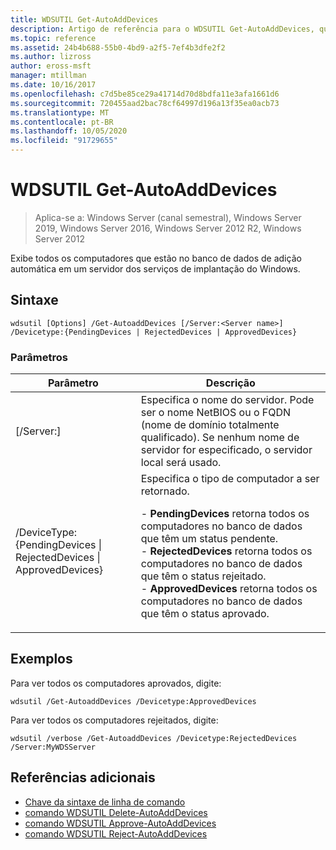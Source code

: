```yaml
---
title: WDSUTIL Get-AutoAddDevices
description: Artigo de referência para o WDSUTIL Get-AutoAddDevices, que exibe todos os computadores que estão no banco de dados de adição automática em um servidor dos serviços de implantação do Windows.
ms.topic: reference
ms.assetid: 24b4b688-55b0-4bd9-a2f5-7ef4b3dfe2f2
ms.author: lizross
author: eross-msft
manager: mtillman
ms.date: 10/16/2017
ms.openlocfilehash: c7d5be85ce29a41714d70d8bdfa11e3afa1661d6
ms.sourcegitcommit: 720455aad2bac78cf64997d196a13f35ea0acb73
ms.translationtype: MT
ms.contentlocale: pt-BR
ms.lasthandoff: 10/05/2020
ms.locfileid: "91729655"
---
```

# <a name="wdsutil-get-autoadddevices"></a>WDSUTIL Get-AutoAddDevices

> Aplica-se a: Windows Server (canal semestral), Windows Server 2019, Windows Server 2016, Windows Server 2012 R2, Windows Server 2012

Exibe todos os computadores que estão no banco de dados de adição automática em um servidor dos serviços de implantação do Windows.

## <a name="syntax"></a>Sintaxe
```
wdsutil [Options] /Get-AutoaddDevices [/Server:<Server name>] /Devicetype:{PendingDevices | RejectedDevices | ApprovedDevices}
```
### <a name="parameters"></a>Parâmetros
|Parâmetro|Descrição|
|-------|--------|
|[/Server:<Server name>]|Especifica o nome do servidor. Pode ser o nome NetBIOS ou o FQDN (nome de domínio totalmente qualificado). Se nenhum nome de servidor for especificado, o servidor local será usado.|
|/DeviceType: {PendingDevices &#124; RejectedDevices &#124; ApprovedDevices}|Especifica o tipo de computador a ser retornado.<p>-   **PendingDevices** retorna todos os computadores no banco de dados que têm um status pendente.<br />-   **RejectedDevices** retorna todos os computadores no banco de dados que têm o status rejeitado.<br />-   **ApprovedDevices** retorna todos os computadores no banco de dados que têm o status aprovado.|
## <a name="examples"></a>Exemplos
Para ver todos os computadores aprovados, digite:
```
wdsutil /Get-AutoaddDevices /Devicetype:ApprovedDevices
```
Para ver todos os computadores rejeitados, digite:
```
wdsutil /verbose /Get-AutoaddDevices /Devicetype:RejectedDevices /Server:MyWDSServer
```
## <a name="additional-references"></a>Referências adicionais
- [Chave da sintaxe de linha de comando](command-line-syntax-key.md)
- [comando WDSUTIL Delete-AutoAddDevices](wdsutil-delete-autoadddevices.md)
- [comando WDSUTIL Approve-AutoAddDevices](wdsutil-approve-autoadddevices.md)
- [comando WDSUTIL Reject-AutoAddDevices](wdsutil-reject-autoadddevices.md)
